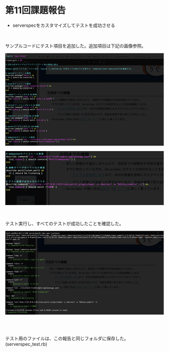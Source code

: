 # 第11回課題報告

* serverspecをカスタマイズしてテストを成功させる

<br>

サンプルコードにテスト項目を追加した。追加項目は下記の画像参照。  

![](images/11/../../../images/11/serverspec1.png)

![](images/../../images/11/serverspec2.png)

<br>

テスト実行し、すべてのテストが成功したことを確認した。

![](images/../../images/11/testresult.png)

<br>
<br>

テスト用のファイルは、この報告と同じフォルダに保存した。(serverspec_test.rb)
